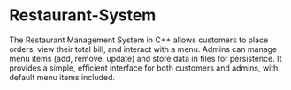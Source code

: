 # Restaurant-System
The Restaurant Management System in C++ allows customers to place orders, view their total bill, and interact with a menu. Admins can manage menu items (add, remove, update) and store data in files for persistence. It provides a simple, efficient interface for both customers and admins, with default menu items included.
